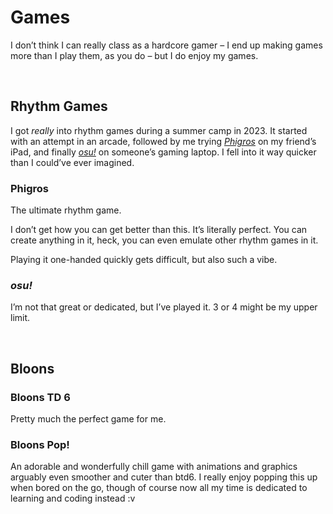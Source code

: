 # Games
<!-- #QUARK live!
  EXPORT: games
  STYLE: content
  DUALITY: dark
  SHARD: core personal games
-->

I don’t think I can really class as a hardcore gamer – I end up making games more than I play them, as you do – but I do enjoy my games.


<br>


## Rhythm Games

I got *really* into rhythm games during a summer camp in 2023. It started with an attempt in an arcade, followed by me trying [*Phigros*](~) on my friend’s iPad, and finally [*osu!*](~) on someone’s gaming laptop. I fell into it way quicker than I could’ve ever imagined.

<div class="content-row">
 <div class="content-card single">

### Phigros
The ultimate rhythm game.

I don’t get how you can get better than this. It’s literally perfect. You can create anything in it, heck, you can even emulate other rhythm games in it.

Playing it one-handed quickly gets difficult, but also such a vibe.

 </div>
</div>

<div class="content-row">
 <div class="content-card single">

### *osu!*
I’m not that great or dedicated, but I’ve played it. 3 or 4 might be my upper limit.

 </div>
</div>


<br>


## Bloons

<div class="content-row">
 <div class="content-card single">

### Bloons TD 6
Pretty much the perfect game for me.

 </div>
</div>

<div class="content-row">
 <div class="content-card single">

### Bloons Pop!
An adorable and wonderfully chill game with animations and graphics arguably even smoother and cuter than btd6. I really enjoy popping this up when bored on the go, though of course now all my time is dedicated to learning and coding instead :v

 </div>
</div>
